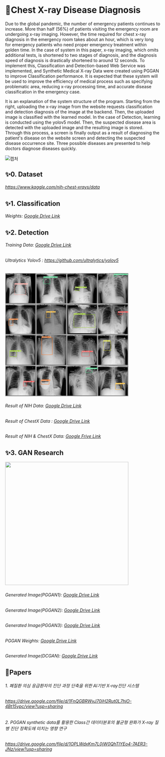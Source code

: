 :crystal_ball:Chest X-ray Disease Diagnosis
=============

Due to the global pandemic, the number of emergency patients continues to increase. More than
half (56%) of patients visiting the emergency room are undergoing x-ray imaging. However, the time required for chest x-ray diagnosis in the emergency room takes about an hour, which is very long for emergency patients who need proper emergency treatment within golden time. In the case of system in this paper, x-ray imaging, which omits additional tests, is shortened to two stages of diagnosis, and the diagnosis speed of diagnosis is drastically shortened to around 12 seconds. To implement this, Classification and Detection-based Web Service was implemented, and Synthetic Medical X-ray Data were created using PGGAN to improve Classification performance. It is expected that these system will be used to improve the efficiency of medical process such as specifying problematic area, reducing x-ray processing time, and accurate disease classification in the emergency case.

It is an explanation of the system structure of the program. Starting from the right, uploading the x-ray image from the website requests classification and detection diagnosis of the image at the backend. Then, the uploaded image is classified with the learned model. In the case of Detection, learning is conducted using the yolov5 model. Then, the suspected disease area is detected with the uploaded image and the resulting image is stored. Through this process, a screen is finally output as a result of diagnosing the patient's disease on the website screen and detecting the suspected disease occurrence site. Three possible diseases are presented to help doctors diagnose diseases quickly.

![캡처](https://user-images.githubusercontent.com/71118045/144364448-1fdd71ac-c470-46ed-8b56-d014affe6594.PNG)


## :sparkles:0. Dataset
###### https://www.kaggle.com/nih-chest-xrays/data

## :sparkles:1. Classification

###### Weights: [Google Drive Link](https://drive.google.com/drive/folders/1-uo9GchtOoAFvXmE0zpPi0eaFgKNOrk6?usp=sharing)

## :sparkles:2. Detection

###### Training Data: [Google Drive Link](https://drive.google.com/drive/folders/11CUJGctnzHQcsq9O3WCSTRhgRjkMOOUN?usp=sharing)
###### Ultralytics Yolov5 : https://github.com/ultralytics/yolov5

<img src="./Result_Image/Detection_NIH_200.jpg"  width="400" height="400"/>

###### Result of NIH Data: [Google Drive Link](https://drive.google.com/drive/folders/1qo_5ICzeMUrHQ_-s0Z9d3KYSLCrNzqRl?usp=sharing)
###### Result of ChestX Data : [Google Drive Link](https://drive.google.com/drive/folders/1NBvWFz3Fto6ZqeLrqopEMlbUZnNpxodN?usp=sharing)
###### Result of NIH & ChestX Data: [Google Frive Link](https://drive.google.com/drive/folders/1Koryg3pxeUs7oJ0ulO7FEjrq0EMPB6of?usp=sharing)

## :sparkles:3. GAN Research

<img src="https://user-images.githubusercontent.com/85219925/144364517-22de0573-d468-433f-95d4-b4eaac10f902.png"  width="400" height="400"/>

###### Generated Image(PGGAN1): [Google Drive Link](https://drive.google.com/drive/folders/1qJj4dn9ap-fPbrHuP2OR9f7_tTKUm58L?usp=sharing)
###### Generated Image(PGGAN2): [Google Drive Link](https://drive.google.com/drive/folders/1IWavLvJQTNJ_Ui-s0R7is2MTI1Q3naOe?usp=sharing)
###### Generated Image(PGGAN3): [Google Drive Link](https://drive.google.com/drive/folders/1q1PmqqxZPPGEzazGkzOXv4WF1G5zFNO1?usp=sharing)
###### PGGAN Weights: [Google Drive Link](https://drive.google.com/drive/folders/1Y9l7wqjt-cKR-gJRIe8DqZwbG91nyXEy?usp=sharing)

###### Generated Image(DCGAN): [Google Drive Link](https://drive.google.com/drive/folders/18MekMJsuhZS6Shu3T6nvmNihK4M4oilz?usp=sharing)

## :book:Papers
###### 1. 폐질환 의심 응급환자의 진단 과정 단축을 위한 AI기반 X-ray진단 시스템
###### https://drive.google.com/file/d/1FnQGBRWvJ70iH2Rut0L7hjO-4Bt15vpc/view?usp=sharing
###### 2. PGGAN synthetic data를 활용한 Class간 데이터분포의 불균형 완화가 X-ray 질병 진단 정확도에 미치는 영향 연구
###### https://drive.google.com/file/d/1OPLWdxKm7L0jW0QhTIYEo4-7AER3-JNz/view?usp=sharing
